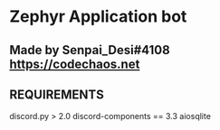 # Zephyr Application bot
 Made by Senpai_Desi#4108
 https://codechaos.net
 -----------------------------------

 ## REQUIREMENTS
 discord.py > 2.0
 discord-components == 3.3
 aiosqlite
 
